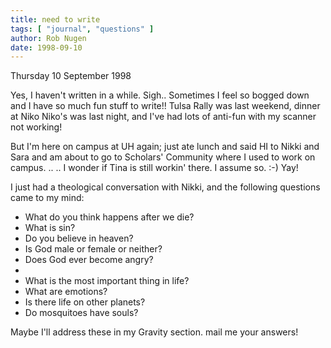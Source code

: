 ```yaml
---
title: need to write
tags: [ "journal", "questions" ]
author: Rob Nugen
date: 1998-09-10
---
```


<title>Catching Up</title>

<p class=date>Thursday 10 September 1998</p>

<p>Yes, I haven't written in a while.  Sigh..  Sometimes I feel so
bogged down and I have so much fun stuff to write!!  Tulsa Rally was
last weekend, dinner at Niko Niko's was last night, and I've had lots
of anti-fun with my scanner not working!

<p>But I'm here on campus at UH again; just ate lunch and said HI to Nikki and Sara and am about to go to Scholars' Community where I used to work on campus.    .. ..  I wonder if Tina is still workin' there.  I assume so.  :-)  Yay!

<p>I just had a theological conversation with Nikki, and the following questions came to my mind:

<p><ul>
<li>What do you think happens after we die?</li>
<li>What is sin?</li>
<li>Do you believe in heaven?</li>
<li>Is God male or female or neither?</li>
<li>Does God ever become angry?</li>
<li></li>
<li>What is the most important thing in life?</li>
<li>What are emotions?</li>
<li>Is there life on other planets?</li>
<li>Do mosquitoes have souls?</li>
</ul>

<p>Maybe I'll address these in my Gravity section.  mail me your answers!
</p>
